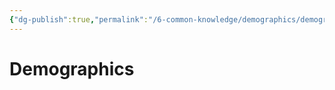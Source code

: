 ```yaml
---
{"dg-publish":true,"permalink":"/6-common-knowledge/demographics/demographics/"}
---
```


# Demographics

